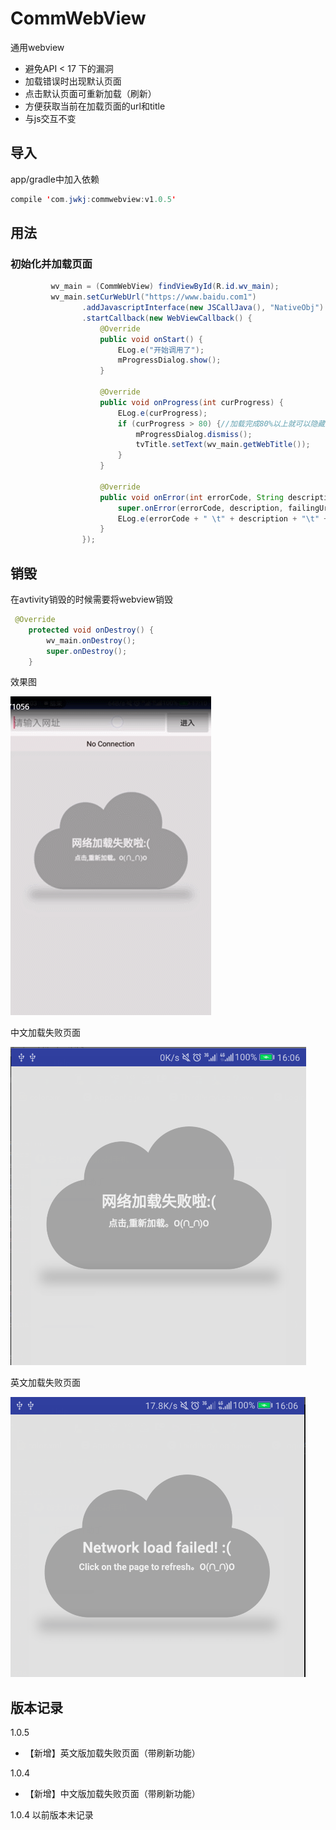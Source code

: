 # CommWebView
通用webview
- 避免API < 17 下的漏洞
- 加载错误时出现默认页面
- 点击默认页面可重新加载（刷新）
- 方便获取当前在加载页面的url和title
- 与js交互不变

## 导入
app/gradle中加入依赖

```java
compile 'com.jwkj:commwebview:v1.0.5'
````

## 用法

### 初始化并加载页面

```java
         wv_main = (CommWebView) findViewById(R.id.wv_main);
         wv_main.setCurWebUrl("https://www.baidu.com1")
                .addJavascriptInterface(new JSCallJava(), "NativeObj")
                .startCallback(new WebViewCallback() {
                    @Override
                    public void onStart() {
                        ELog.e("开始调用了");
                        mProgressDialog.show();
                    }

                    @Override
                    public void onProgress(int curProgress) {
                        ELog.e(curProgress);
                        if (curProgress > 80) {//加载完成80%以上就可以隐藏了，防止部分网页不能
                            mProgressDialog.dismiss();
                            tvTitle.setText(wv_main.getWebTitle());
                        }
                    }

                    @Override
                    public void onError(int errorCode, String description, String failingUrl) {
                        super.onError(errorCode, description, failingUrl);
                        ELog.e(errorCode + " \t" + description + "\t" + failingUrl);
                    }
                });
```

## 销毁
在avtivity销毁的时候需要将webview销毁

```java
 @Override
    protected void onDestroy() {
        wv_main.onDestroy();
        super.onDestroy();
    }
```

效果图

![](https://github.com/huangdali/commwebview/blob/master/com_web.gif)

中文加载失败页面


![](https://github.com/huangdali/commwebview/blob/master/no_net_zh.png)

英文加载失败页面


![](https://github.com/huangdali/commwebview/blob/master/no_net_us.png)

## 版本记录

1.0.5
- 【新增】英文版加载失败页面（带刷新功能）

1.0.4
- 【新增】中文版加载失败页面（带刷新功能）

1.0.4 以前版本未记录